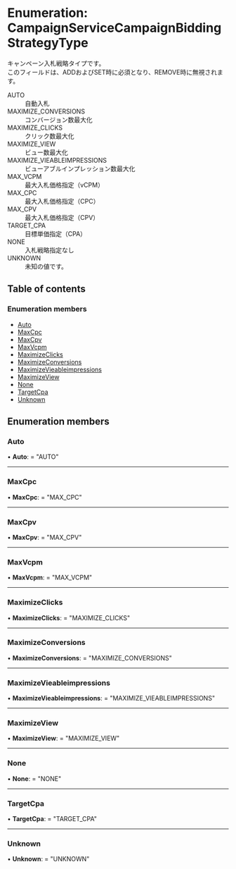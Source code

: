 # Enumeration: CampaignServiceCampaignBiddingStrategyType


<div lang=\"ja\"> キャンペーン入札戦略タイプです。<br> このフィールドは、ADDおよびSET時に必須となり、REMOVE時に無視されます。 </div>  <dl class=term>   <dt class=\"term__item\">AUTO</dt>   <dd class=\"term__desc\"><span lang=\"ja\">自動入札</span></dd>   <dt class=\"term__item\">MAXIMIZE_CONVERSIONS</dt>   <dd class=\"term__desc\"><span lang=\"ja\">コンバージョン数最大化</span></dd>   <dt class=\"term__item\">MAXIMIZE_CLICKS</dt>   <dd class=\"term__desc\"><span lang=\"ja\">クリック数最大化</span></dd>   <dt class=\"term__item\">MAXIMIZE_VIEW</dt>   <dd class=\"term__desc\"><span lang=\"ja\">ビュー数最大化</span></dd>   <dt class=\"term__item\">MAXIMIZE_VIEABLEIMPRESSIONS</dt>   <dd class=\"term__desc\"><span lang=\"ja\">ビューアブルインプレッション数最大化</span></dd>   <dt class=\"term__item\">MAX_VCPM</dt>   <dd class=\"term__desc\"><span lang=\"ja\">最大入札価格指定（vCPM）</span></dd>   <dt class=\"term__item\">MAX_CPC</dt>   <dd class=\"term__desc\"><span lang=\"ja\">最大入札価格指定（CPC）</span></dd>   <dt class=\"term__item\">MAX_CPV</dt>   <dd class=\"term__desc\"><span lang=\"ja\">最大入札価格指定（CPV）</span></dd>   <dt class=\"term__item\">TARGET_CPA</dt>   <dd class=\"term__desc\"><span lang=\"ja\">目標単価指定（CPA）</span></dd>   <dt class=\"term__item\">NONE</dt>   <dd class=\"term__desc\"><span lang=\"ja\">入札戦略指定なし</span></dd>   <dt class=\"term__item\">UNKNOWN</dt>   <dd class=\"term__desc\"><span lang=\"ja\">未知の値です。</span></dd> </dl>

## Table of contents

### Enumeration members

- [Auto](campaignservicecampaignbiddingstrategytype.md#auto)
- [MaxCpc](campaignservicecampaignbiddingstrategytype.md#maxcpc)
- [MaxCpv](campaignservicecampaignbiddingstrategytype.md#maxcpv)
- [MaxVcpm](campaignservicecampaignbiddingstrategytype.md#maxvcpm)
- [MaximizeClicks](campaignservicecampaignbiddingstrategytype.md#maximizeclicks)
- [MaximizeConversions](campaignservicecampaignbiddingstrategytype.md#maximizeconversions)
- [MaximizeVieableimpressions](campaignservicecampaignbiddingstrategytype.md#maximizevieableimpressions)
- [MaximizeView](campaignservicecampaignbiddingstrategytype.md#maximizeview)
- [None](campaignservicecampaignbiddingstrategytype.md#none)
- [TargetCpa](campaignservicecampaignbiddingstrategytype.md#targetcpa)
- [Unknown](campaignservicecampaignbiddingstrategytype.md#unknown)

## Enumeration members

### Auto

• **Auto**: = "AUTO"

___

### MaxCpc

• **MaxCpc**: = "MAX\_CPC"

___

### MaxCpv

• **MaxCpv**: = "MAX\_CPV"

___

### MaxVcpm

• **MaxVcpm**: = "MAX\_VCPM"

___

### MaximizeClicks

• **MaximizeClicks**: = "MAXIMIZE\_CLICKS"

___

### MaximizeConversions

• **MaximizeConversions**: = "MAXIMIZE\_CONVERSIONS"

___

### MaximizeVieableimpressions

• **MaximizeVieableimpressions**: = "MAXIMIZE\_VIEABLEIMPRESSIONS"

___

### MaximizeView

• **MaximizeView**: = "MAXIMIZE\_VIEW"

___

### None

• **None**: = "NONE"

___

### TargetCpa

• **TargetCpa**: = "TARGET\_CPA"

___

### Unknown

• **Unknown**: = "UNKNOWN"
